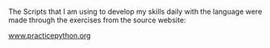 The Scripts that I am using to develop my skills daily with the language were made through the exercises from the source website:

www.practicepython.org
